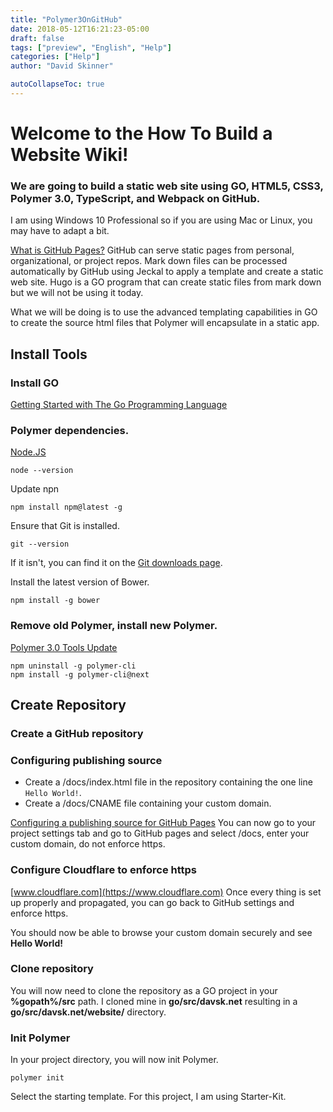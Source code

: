 ```yaml
---
title: "Polymer3OnGitHub"
date: 2018-05-12T16:21:23-05:00
draft: false
tags: ["preview", "English", "Help"]
categories: ["Help"]
author: "David Skinner"

autoCollapseToc: true
---
```

# Welcome to the How To Build a Website Wiki!

### We are going to build a static web site using GO, HTML5, CSS3, Polymer 3.0, TypeScript, and Webpack on GitHub.
I am using Windows 10 Professional so if you are using Mac or Linux, you may have to adapt a bit.

[What is GitHub Pages?](https://help.github.com/articles/what-is-github-pages/)
GitHub can serve static pages from personal, organizational, or project repos. Mark down files can be processed automatically by GitHub using Jeckal to apply a template and create a static web site. Hugo is a GO program that can create static files from mark down but we will not be using it today. 

What we will be doing is to use the advanced templating capabilities in GO to create the source html files that Polymer will encapsulate in a static app. 

## Install Tools
### Install GO
[Getting Started with The Go Programming Language](https://golang.org/doc/install)

### Polymer dependencies.
[Node.JS](https://nodejs.org/en/download/)
```
node --version
```

Update npn
```
npm install npm@latest -g
```

Ensure that Git is installed.
```
git --version
```
If it isn't, you can find it on the [Git downloads page](https://git-scm.com/downloads).

Install the latest version of Bower.
```
npm install -g bower
```

### Remove old Polymer, install new Polymer.
[Polymer 3.0 Tools Update](https://www.polymer-project.org/blog/2018-04-12-polymer-3-tools-update.html)
```
npm uninstall -g polymer-cli
npm install -g polymer-cli@next
```
## Create Repository
### Create a GitHub repository

### Configuring publishing source
* Create a /docs/index.html file in the repository containing the one line `Hello World!`.
* Create a /docs/CNAME file containing your custom domain.

[Configuring a publishing source for GitHub Pages](https://help.github.com/articles/configuring-a-publishing-source-for-github-pages/)
You can now go to your project settings tab and go to GitHub pages and select /docs, enter your custom domain, do not enforce https.

### Configure Cloudflare to enforce https
[www.cloudflare.com](https://www.cloudflare.com)
Once every thing is set up properly and propagated, you can go back to GitHub settings and enforce https.

You should now be able to browse your custom domain securely and see **Hello World!**

### Clone repository
You will now need to clone the repository as a GO project in your **%gopath%/src** path. I cloned mine in **go/src/davsk.net** resulting in a **go/src/davsk.net/website/** directory.

### Init Polymer
In your project directory, you will now init Polymer.
```
polymer init
```
Select the starting template. For this project, I am using Starter-Kit.
